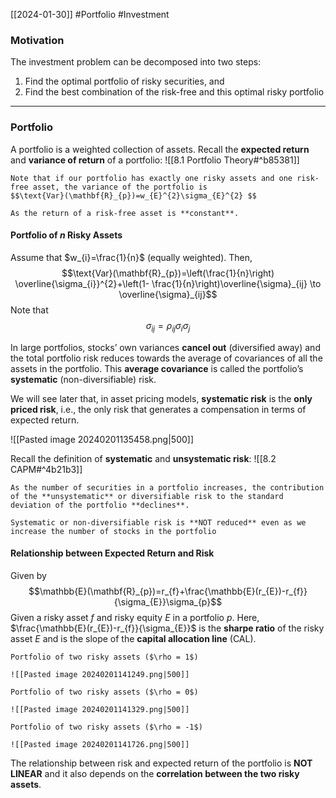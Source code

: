 [[2024-01-30]] #Portfolio #Investment 

### Motivation 
The investment problem can be decomposed into two steps:
1. Find the optimal portfolio of risky securities, and
2. Find the best combination of the risk-free and this optimal risky portfolio 

---
### Portfolio 
A portfolio is a weighted collection of assets. Recall the **expected return** and **variance of return** of a portfolio: ![[8.1 Portfolio Theory#^b85381]]

```ad-note
Note that if our portfolio has exactly one risky assets and one risk-free asset, the variance of the portfolio is
$$\text{Var}(\mathbf{R}_{p})=w_{E}^{2}\sigma_{E}^{2} $$

As the return of a risk-free asset is **constant**.
```

#### Portfolio of $n$ Risky Assets 
Assume that $w_{i}=\frac{1}{n}$ (equally weighted). Then,
$$\text{Var}(\mathbf{R}_{p})=\left(\frac{1}{n}\right) \overline{\sigma_{i}}^{2}+\left(1- \frac{1}{n}\right)\overline{\sigma}_{ij} \to \overline{\sigma}_{ij}$$
Note that 
$$\sigma_{ij}=\rho_{ij}\sigma_{i}\sigma_{j}$$

In large portfolios, stocks’ own variances **cancel out** (diversified away) and the total portfolio risk reduces towards the average of covariances of all the assets in the portfolio. This **average covariance** is called the portfolio’s **systematic** (non-diversifiable) risk.

We will see later that, in asset pricing models, **systematic risk** is the **only priced risk**, i.e., the only risk that generates a compensation in terms of expected return.

![[Pasted image 20240201135458.png|500]]

Recall the definition of **systematic** and **unsystematic risk**: ![[8.2 CAPM#^4b21b3]]
```ad-summary
As the number of securities in a portfolio increases, the contribution of the **unsystematic** or diversifiable risk to the standard deviation of the portfolio **declines**.

Systematic or non-diversifiable risk is **NOT reduced** even as we increase the number of stocks in the portfolio
```

#### Relationship between Expected Return and Risk 
Given by
$$\mathbb{E}(\mathbf{R}_{p})=r_{f}+\frac{\mathbb{E}(r_{E})-r_{f}}{\sigma_{E}}\sigma_{p}$$
Given a risky asset $f$ and risky equity $E$ in a portfolio $p$.  Here, $\frac{\mathbb{E}(r_{E})-r_{f}}{\sigma_{E}}$ is the **sharpe ratio** of the risky asset $E$ and is the slope of the **capital allocation line** (CAL).

```ad-example
Portfolio of two risky assets ($\rho = 1$)

![[Pasted image 20240201141249.png|500]]
```

```ad-example
Portfolio of two risky assets ($\rho = 0$)

![[Pasted image 20240201141329.png|500]]
```

```ad-example
Portfolio of two risky assets ($\rho = -1$)

![[Pasted image 20240201141726.png|500]]
```

The relationship between risk and expected return of the portfolio is **NOT LINEAR** and it also depends on the **correlation between the two risky assets**.